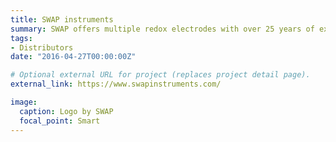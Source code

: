```yaml
---
title: SWAP instruments
summary: SWAP offers multiple redox electrodes with over 25 years of experience  `https://www.swapinstruments.com/about-us/`.
tags:
- Distributors
date: "2016-04-27T00:00:00Z"

# Optional external URL for project (replaces project detail page).
external_link: https://www.swapinstruments.com/

image:
  caption: Logo by SWAP
  focal_point: Smart
---
```

